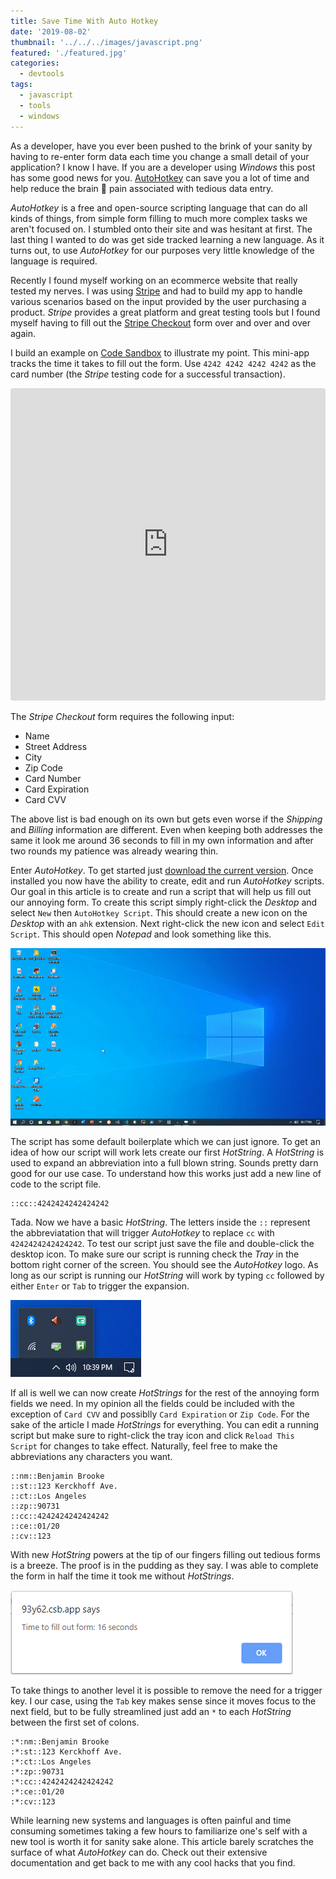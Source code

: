 ```yaml
---
title: Save Time With Auto Hotkey
date: '2019-08-02'
thumbnail: '../../../images/javascript.png'
featured: './featured.jpg'
categories:
  - devtools
tags:
  - javascript
  - tools
  - windows
---
```


As a developer, have you ever been pushed to the brink of your sanity by having to re-enter form data each time you change a small detail of your application? I know I have. If you are a developer using _Windows_ this post has some good news for you. [AutoHotkey](https://www.autohotkey.com/) can save you a lot of time and help reduce the brain 🤯 pain associated with tedious data entry.

_AutoHotkey_ is a free and open-source scripting language that can do all kinds of things, from simple form filling to much more complex tasks we aren't focused on. I stumbled onto their site and was hesitant at first. The last thing I wanted to do was get side tracked learning a new language. As it turns out, to use _AutoHotkey_ for our purposes very little knowledge of the language is required.

Recently I found myself working on an ecommerce website that really tested my nerves. I was using [Stripe](https://stripe.com/) and had to build my app to handle various scenarios based on the input provided by the user purchasing a product. _Stripe_ provides a great platform and great testing tools but I found myself having to fill out the [Stripe Checkout](https://www.npmjs.com/package/react-stripe-checkout) form over and over and over again.

I build an example on [Code Sandbox](https://codesandbox.io) to illustrate my point. This mini-app tracks the time it takes to fill out the form. Use `4242 4242 4242 4242` as the card number (the _Stripe_ testing code for a successful transaction).

<iframe src="https://codesandbox.io/embed/quirky-sanderson-93y62?fontsize=14&view=preview" title="Auto Hotkeys Blog Post" allow="geolocation; microphone; camera; midi; vr; accelerometer; gyroscope; payment; ambient-light-sensor; encrypted-media" style="width:100%; height:500px; border:0; border-radius: 4px; overflow:hidden;" sandbox="allow-modals allow-forms allow-popups allow-scripts allow-same-origin"></iframe>

The _Stripe Checkout_ form requires the following input:

- Name
- Street Address
- City
- Zip Code
- Card Number
- Card Expiration
- Card CVV

The above list is bad enough on its own but gets even worse if the _Shipping_ and _Billing_ information are different. Even when keeping both addresses the same it look me around 36 seconds to fill in my own information and after two rounds my patience was already wearing thin.

Enter _AutoHotkey_. To get started just [download the current version](https://www.autohotkey.com/). Once installed you now have the ability to create, edit and run _AutoHotkey_ scripts. Our goal in this article is to create and run a script that will help us fill out our annoying form. To create this script simply right-click the _Desktop_ and select `New` then `AutoHotkey Script`. This should create a new icon on the _Desktop_ with an `ahk` extension. Next right-click the new icon and select `Edit Script`. This should open _Notepad_ and look something like this.

<img src='new-script.gif'>

The script has some default boilerplate which we can just ignore. To get an idea of how our script will work lets create our first _HotString_. A _HotString_ is used to expand an abbreviation into a full blown string. Sounds pretty darn good for our use case. To understand how this works just add a new line of code to the script file.

```simple
::cc::4242424242424242
```

Tada. Now we have a basic _HotString_. The letters inside the `::` represent the abbreviatation that will trigger _AutoHotkey_ to replace `cc` with `4242424242424242`. To test our script just save the file and double-click the desktop icon. To make sure our script is running check the _Tray_ in the bottom right corner of the screen. You should see the _AutoHotkey_ logo. As long as our script is running our _HotString_ will work by typing `cc` followed by either `Enter` or `Tab` to trigger the expansion.

<img src='tray.png'>

If all is well we can now create _HotStrings_ for the rest of the annoying form fields we need. In my opinion all the fields could be included with the exception of `Card CVV` and possiblly `Card Expiration` or `Zip Code`. For the sake of the article I made _HotStrings_ for everything. You can edit a running script but make sure to right-click the tray icon and click `Reload This Script` for changes to take effect. Naturally, feel free to make the abbreviations any characters you want.

```simple
::nm::Benjamin Brooke
::st::123 Kerckhoff Ave.
::ct::Los Angeles
::zp::90731
::cc::4242424242424242
::ce::01/20
::cv::123
```

With new _HotString_ powers at the tip of our fingers filling out tedious forms is a breeze. The proof is in the pudding as they say. I was able to complete the form in half the time it took me without _HotStrings_.

<img src='alert.png'>

To take things to another level it is possible to remove the need for a trigger key. I our case, using the `Tab` key makes sense since it moves focus to the next field, but to be fully streamlined just add an `*` to each _HotString_ between the first set of colons.

```simple
:*:nm::Benjamin Brooke
:*:st::123 Kerckhoff Ave.
:*:ct::Los Angeles
:*:zp::90731
:*:cc::4242424242424242
:*:ce::01/20
:*:cv::123
```

While learning new systems and languages is often painful and time consuming sometimes taking a few hours to familiarize one's self with a new tool is worth it for sanity sake alone. This article barely scratches the surface of what _AutoHotkey_ can do. Check out their extensive documentation and get back to me with any cool hacks that you find.
